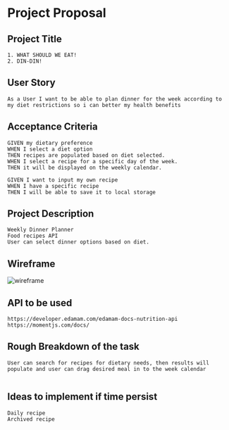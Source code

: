 # Project Proposal

## Project Title
```
1. WHAT SHOULD WE EAT!
2. DIN-DIN!

```

## User Story
```
As a User I want to be able to plan dinner for the week according to my diet restrictions so i can better my health benefits

 ```

  
## Acceptance Criteria
```
GIVEN my dietary preference 
WHEN I select a diet option 
THEN recipes are populated based on diet selected.
WHEN I select a recipe for a specific day of the week.
THEN it will be displayed on the weekly calendar. 

GIVEN I want to input my own recipe 
WHEN I have a specific recipe 
THEN I will be able to save it to local storage

```

## Project Description 
```
Weekly Dinner Planner
Food recipes API
User can select dinner options based on diet. 

```

## Wireframe

![wireframe](https://user-images.githubusercontent.com/63210444/106367041-c913ea80-62f4-11eb-9ede-bb52d6ae07d0.png)






## API to be used  
```
https://developer.edamam.com/edamam-docs-nutrition-api
https://momentjs.com/docs/

```

## Rough Breakdown of the task 
```
User can search for recipes for dietary needs, then results will populate and user can drag desired meal in to the week calendar


```

## Ideas to implement if time persist 
```
Daily recipe
Archived recipe 

```
